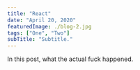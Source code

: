 ```yaml
---
title: "React"
date: "April 20, 2020"
featuredImage: ./blog-2.jpg
tags: ["One", "Two"]
subTitle: "Subtitle."
---
```


In this post, what the actual fuck happened.